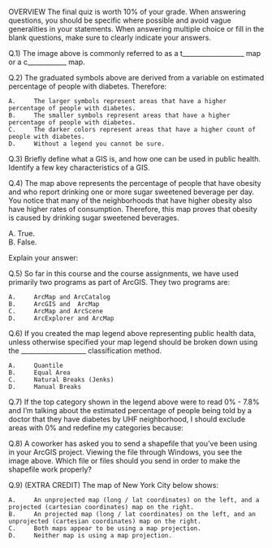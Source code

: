OVERVIEW
The final quiz is worth 10% of your grade.  When answering questions, you should be specific where possible and avoid vague generalities in your statements.  When answering multiple choice or fill in the blank questions, make sure to clearly indicate your answers.


 

    

Q.1)     The image above is commonly referred to as a t___________________ map or a c____________ map.

Q.2)     The graduated symbols above are derived from a variable on estimated percentage of people with diabetes.  Therefore: 
    
    A.     The larger symbols represent areas that have a higher percentage of people with diabetes. 
    B.     The smaller symbols represent areas that have a higher percentage of people with diabetes.
    C.     The darker colors represent areas that have a higher count of people with diabetes.
    D.     Without a legend you cannot be sure.
    
    
Q.3)  Briefly define what a GIS is, and how one can be used in public health.  Identify a few key characteristics of a GIS.

 


    
    
     

 


Q.4)    The map above represents the percentage of people that have obesity and who report drinking one or more sugar sweetened beverage per day.  You notice that many of the neighborhoods that have higher obesity also have higher rates of consumption.  Therefore, this map proves that obesity is caused by drinking sugar sweetened beverages.

A.    True.  
B.    False.  

Explain your answer:





    
Q.5)     So far in this course and the course assignments, we have used primarily two programs as part of ArcGIS.  They two programs are:

    
    A.     ArcMap and ArcCatalog
    B.     ArcGIS and  ArcMap
    C.     ArcMap and ArcScene
    D.     ArcExplorer and ArcMap



Q.6)     If you created the map legend above representing public health data, unless otherwise specified your map legend should be broken down using the ____________________ classification method.
    
    A.     Quantile
    B.     Equal Area
    C.     Natural Breaks (Jenks)
    D.     Manual Breaks

    
Q.7)     If the top category shown in the legend above were to read 0% - 7.8% and I’m talking about the estimated percentage of people being  told by a doctor that they have diabetes by UHF neighborhood,  I should  exclude areas with 0% and redefine my categories because:




    
    
     


Q.8)     A coworker has asked you to send a shapefile that you’ve been using in your ArcGIS project.  Viewing the file through Windows, you see the image above.  Which file or files should you send in order to make the shapefile work properly?






Q.9)     (EXTRA CREDIT) The map of New York City below shows:
    
    A.     An unprojected map (long / lat coordinates) on the left, and a projected (cartesian coordinates) map on the right.
    B.     An projected map (long / lat coordinates) on the left, and an unprojected (cartesian coordinates) map on the right.
    C.     Both maps appear to be using a map projection. 
    D.     Neither map is using a map projection.




